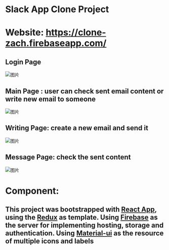 # Slack App Clone Project
# Website: https://clone-zach.firebaseapp.com/


## Login Page  
![图片](https://user-images.githubusercontent.com/110039861/234638780-211e149a-4d1c-473f-bd24-a7caae9ec48f.png)

## Main Page : user can check sent email content or write new email to someone
![图片](https://user-images.githubusercontent.com/110039861/234638898-1a1a210b-c697-4278-b0ac-82d3bd3b8c58.png)

## Writing Page:  create a new email and send it
![图片](https://user-images.githubusercontent.com/110039861/234640288-ee70ac14-d6b1-4607-ae38-b231f243655e.png)

## Message Page:  check the sent content
![图片](https://user-images.githubusercontent.com/110039861/234640412-5284c1d4-4c53-4afa-9b7e-f53fb4a96d5d.png)


# Component: 

## This project was bootstrapped with [React App](https://github.com/facebook/create-react-app), using the [Redux](https://redux.js.org/) as template.  Using [Firebase](https://firebase.google.com/) as the server for implementing hosting, storage and authentication.  Using [Material-ui](https://mui.com/) as the resource of multiple icons and labels




